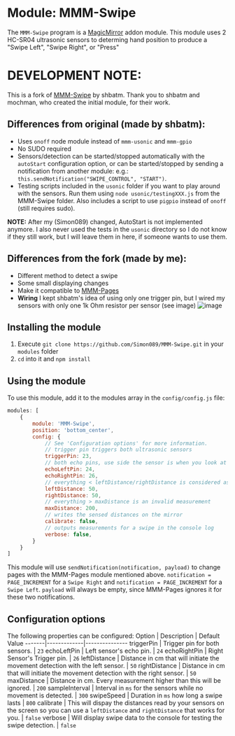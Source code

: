 # Module: MMM-Swipe
The `MMM-Swipe` program is a <a href="https://github.com/MichMich/MagicMirror">MagicMirror</a> addon module.
This module uses 2 HC-SR04 ultrasonic sensors to determing hand position to produce a "Swipe Left", "Swipe Right", or "Press"

# DEVELOPMENT NOTE:
This is a fork of [MMM-Swipe](https://github.com/shbatm/MMM-Swipe) by shbatm. Thank you to shbatm and mochman, who created the initial module, for their work.

## Differences from original (made by shbatm):
* Uses `onoff` node module instead of `mmm-usonic` and `mmm-gpio`
* No SUDO required
* Sensors/detection can be started/stopped automatically with the `autoStart` configuration option, or can be started/stopped by sending a notification from another module: e.g.: `this.sendNotification("SWIPE_CONTROL", "START")`.
* Testing scripts included in the `usonic` folder if you want to play around with the sensors. Run them using `node usonic/testingXXX.js` from the MMM-Swipe folder. Also includes a script to use `pigpio` instead of `onoff` (still requires sudo).

**NOTE:** After my (Simon089) changed, AutoStart is not implemented anymore. I also never used the tests in the `usonic` directory so I do not know if they still work, but I will leave them in here, if someone wants to use them.

## Differences from the fork (made by me):
* Different method to detect a swipe
* Some small displaying changes
* Make it compatible to [MMM-Pages](https://github.com/edward-shen/MMM-pages)
* **Wiring** I kept shbatm's idea of using only one trigger pin, but I wired my sensors with only one 1k Ohm resistor per sensor (see image)
![image](https://raw.githubusercontent.com/clebert/r-pi-usonic/master/resources/hcsr04.png "HC-SR05 wiring")

## Installing the module
1. Execute `git clone https://github.com/Simon089/MMM-Swipe.git` in your `modules` folder
2. `cd` into it and `npm install`

## Using the module

To use this module, add it to the modules array in the `config/config.js` file:
````javascript
modules: [
	{
		module: 'MMM-Swipe',
		position: 'bottom_center',
		config: {
			// See 'Configuration options' for more information.
			// trigger pin triggers both ultrasonic sensors
			triggerPin: 23,
			// both echo pins, use side the sensor is when you look at the mirror
			echoLeftPin: 24,
			echoRightPin: 26,
			// everything < leftDistance/rightDistance is considered as a recognized object (e.g. your hand)
			leftDistance: 50,
			rightDistance: 50,
			// everything > maxDistance is an invalid measurement
			maxDistance: 200,
			// writes the sensed distances on the mirror
			calibrate: false,
			// outputs measurements for a swipe in the console log
			verbose: false,
		}
	}
]
````

This module will use `sendNotification(notification, payload)` to change pages with the MMM-Pages module mentioned above.
`notification = PAGE_INCREMENT` for a `Swipe Right` and `notification = PAGE_INCREMENT` for a `Swipe Left`.
`payload` will always be empty, since MMM-Pages ignores it for these two notifications.

## Configuration options
The following properties can be configured:
Option | Description | Default Value
-------|-------------|---------------
triggerPin | Trigger pin for both sensors. | `23`
echoLeftPin | Left sensor's echo pin. | `24`
echoRightPin | Right Sensor's Trigger pin. | `26`
leftDistance | Distance in cm that will initiate the movement detection with the left sensor. | `50`
rightDistance | Distance in cm that will initiate the movement detection with the right sensor. | `50`
maxDistance | Distance in cm. Every measurement higher than this will be ignored. | `200`
sampleInterval | Interval in `ms` for the sensors while no movement is detected. | `300`
swipeSpeed | Duration in `ms` how long a swipe lasts | `800`
calibrate | This will dispay the distances read by your sensors on the screen so you can use a `leftDistance` and `rightDistance` that works for you. | `false`
verbose | Will display swipe data to the console for testing the swipe detection. | `false`
